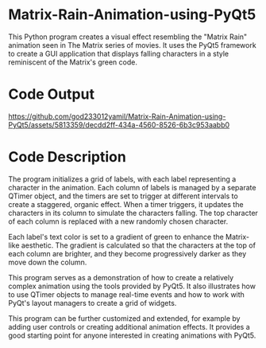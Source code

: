 # Matrix-Rain-Animation-using-PyQt5
This Python program creates a visual effect resembling the "Matrix Rain" animation seen in The Matrix series of movies. It uses the PyQt5 framework to create a GUI application that displays falling characters in a style reminiscent of the Matrix's green code.

# Code Output
https://github.com/god233012yamil/Matrix-Rain-Animation-using-PyQt5/assets/5813359/decdd2ff-434a-4560-8526-6b3c953aabb0

# Code Description
The program initializes a grid of labels, with each label representing a character in the animation. Each column of labels is managed by a separate QTimer object, and the timers are set to trigger at different intervals to create a staggered, organic effect. When a timer triggers, it updates the characters in its column to simulate the characters falling. The top character of each column is replaced with a new randomly chosen character.

Each label's text color is set to a gradient of green to enhance the Matrix-like aesthetic. The gradient is calculated so that the characters at the top of each column are brighter, and they become progressively darker as they move down the column.

This program serves as a demonstration of how to create a relatively complex animation using the tools provided by PyQt5. It also illustrates how to use QTimer objects to manage real-time events and how to work with PyQt's layout managers to create a grid of widgets.

This program can be further customized and extended, for example by adding user controls or creating additional animation effects. It provides a good starting point for anyone interested in creating animations with PyQt5.
